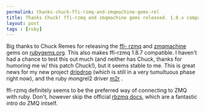 ```yaml
---
permalink: thanks-chuck-ffi-rzmq-and-zmqmachine-gems-rel
title: Thanks Chuck! ffi-rzmq and zmqmachine gems released. 1.8.x compat as well!
layout: post
tags : [ruby]
---
```





Big thanks to Chuck Remes for releasing the [ffi-
rzmq](http://github.com/chuckremes/ffi-rzmq) and
[zmqmachine](http://github.com/chuckremes/zmqmachine) gems on
[rubygems.org](http://rubygems.org). This also makes ffi-rzmq 1.8.7
compatible. I haven't had a chance to test this out much (and neither has
Chuck, thanks for humoring me w/ this patch Chuck!), but it seems stable to
me. This is great news for my new project
[dripdrop](http://github.com/andrewvc/dripdrop) (which is still in a very
tumultuous phase right now), and the ruby mongrel2 driver
[m2r](http://github.com/perplexes/m2r) .

ffi-rzmq definitely seems to be the preferred way of connecting to ZMQ with
ruby. Don't, however skip the official [rbzmq
docs](http://zeromq.github.com/rbzmq/), which are a fantastic intro do ZMQ
intself.

